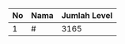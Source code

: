 | No | Nama            | Jumlah Level |
|----|-----------------|--------------|
| 1  | #    |    3165        |
